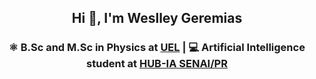 ## <p align="center"> Hi 👋, I'm Weslley Geremias 

### <p align="center"> ⚛️ B.Sc and M.Sc in Physics at [UEL](https://portal.uel.br/home/) | 💻 Artificial Intelligence student at [HUB-IA SENAI/PR](https://www.senaipr.org.br/tecnologiaeinovacao/nossarede/hubia/)
  

<!--
**weslleygere/weslleygere** is a ✨ _special_ ✨ repository because its `README.md` (this file) appears on your GitHub profile.

Here are some ideas to get you started:

- 🔭 I’m currently working on ...
- 🌱 I’m currently learning ...
- 👯 I’m looking to collaborate on ...
- 🤔 I’m looking for help with ...
- 💬 Ask me about ...
- 📫 How to reach me: ...
- 😄 Pronouns: ...
- ⚡ Fun fact: ...
-->

